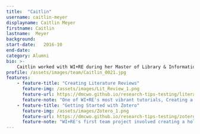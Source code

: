 ```yaml
---
title:  "Caitlin"
username: caitlin-meyer
displayname: Caitlin Meyer
firstname: Caitlin
lastname:  Meyer
background: 
start-date:   2016-10 
end-date:
category: Alumni
bio: >- 
    Caitlin worked with WI+RE during her Master of Library & Information Science program, focusing on tutorials about citation management and literature reviews. She <a href="http://2017.code4lib.org/posters/Reimagining-the-slideshow-using-revealjs-to-create-Choose-Your-Own-Adventure-library-tutorials">presented</a> on WI+RE's process at Code4Lib 2017 and co-authored a <a href="https://www.abc-clio.com/ABC-CLIOCorporate/product.aspx?pc=A5969P">forthcoming book chapter</a> on the WI+RE way. After graduation, Caitlin moved to New England to be a Research & Education Librarian at Yale. She now runs the general education program at the medical library, teaches research skills in the curriculum for MD and PA students, and coordinates the personal librarian program.
profile: /assets/images/team/Caitlin_0021.jpg
features:
    - feature-title: "Creating Literature Reviews"
      feature-img: /assets/images/Lit_Review_1.png
      feature-url: https://dmcwo.github.io/research-tips-testing/literature-reviews/
      feature-note: "One of WI+RE's most vibrant tutorials, Creating a Literature Review breaks down the process of creating one. "
    - feature-title: "Getting Started with Zotero"
      feature-img: /assets/images/Zotero_1.png
      feature-url: https://dmcwo.github.io/research-tips-testing/zotero/
      feature-note: "WI+RE's first team project involved creating a holistic tutorial on how to download and use Zotero effectively."
---
```


